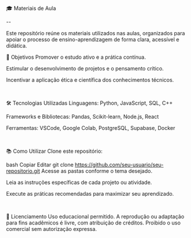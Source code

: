🎓 Materiais de Aula

--

Este repositório reúne os materiais utilizados nas aulas, organizados para apoiar o processo de ensino-aprendizagem de forma clara, acessível e didática.

🎯 Objetivos
Promover o estudo ativo e a prática contínua.

Estimular o desenvolvimento de projetos e o pensamento crítico.

Incentivar a aplicação ética e científica dos conhecimentos técnicos.

 

🛠 Tecnologias Utilizadas
Linguagens: Python, JavaScript, SQL, C++

Frameworks e Bibliotecas: Pandas, Scikit-learn, Node.js, React

Ferramentas: VSCode, Google Colab, PostgreSQL, Supabase, Docker

 

📚 Como Utilizar
Clone este repositório:

bash
Copiar
Editar
git clone https://github.com/seu-usuario/seu-repositorio.git
Acesse as pastas conforme o tema desejado.

Leia as instruções específicas de cada projeto ou atividade.

Execute as práticas recomendadas para maximizar seu aprendizado.

 

📄 Licenciamento
Uso educacional permitido.
A reprodução ou adaptação para fins acadêmicos é livre, com atribuição de créditos.
Proibido o uso comercial sem autorização expressa.
